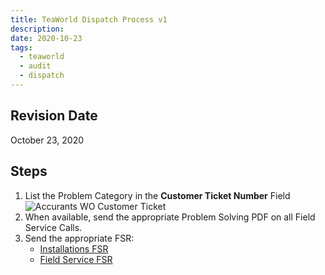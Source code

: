 ```yaml
---
title: TeaWorld Dispatch Process v1
description:
date: 2020-10-23
tags:
  - teaworld
  - audit
  - dispatch
---
```

## Revision Date

October 23, 2020

## Steps

1) List the Problem Category in the **Customer Ticket Number** Field
![Accurants WO Customer Ticket](/images/accurants-wo-customer-ticket.png)
2) When available, send the appropriate Problem Solving PDF on all Field Service Calls.
3) Send the appropriate FSR:
    - [Installations FSR](/pdf/Install-FSR.pdf)
    - [Field Service FSR](/pdf/Field-Service-FSR.pdf)


